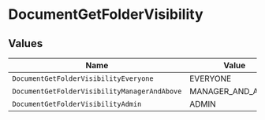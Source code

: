 # DocumentGetFolderVisibility


## Values

| Name                                         | Value                                        |
| -------------------------------------------- | -------------------------------------------- |
| `DocumentGetFolderVisibilityEveryone`        | EVERYONE                                     |
| `DocumentGetFolderVisibilityManagerAndAbove` | MANAGER_AND_ABOVE                            |
| `DocumentGetFolderVisibilityAdmin`           | ADMIN                                        |